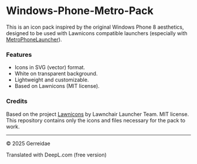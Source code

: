 # Windows-Phone-Metro-Pack

This is an icon pack inspired by the original Windows Phone 8 aesthetics, designed to be used with Lawnicons compatible launchers (especially with [MetroPhoneLauncher](https://github.com/queuejw/MetroPhoneLauncher)).

### Features

- Icons in SVG (vector) format.
- White on transparent background.
- Lightweight and customizable.
- Based on Lawnicons (MIT license).

### Credits

Based on the project [Lawnicons](https://github.com/LawnchairLauncher/lawnicons) by Lawnchair Launcher Team.
MIT license. This repository contains only the icons and files necessary for the pack to work.

---

© 2025 Gerreidae

Translated with DeepL.com (free version)
